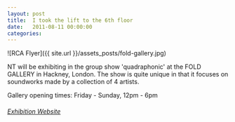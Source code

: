 ```yaml
---
layout: post
title:  I took the lift to the 6th floor
date:   2011-08-11 00:00:00
categories: 
---
```


![RCA Flyer]({{ site.url }}/assets_posts/fold-gallery.jpg)

NT will be exhibiting in the group show 'quadraphonic' at the FOLD GALLERY in Hackney, London. The show is quite unique in that it focuses on soundworks made by a collection of 4 artists. 

Gallery opening times: Friday - Sunday, 12pm - 6pm

###### <a href="http://www.foldgallery.com/index.php?title=Quadraphonic" title="Fold Gallery Website" target="_blank">Exhibition Website</a>


